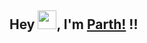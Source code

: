 ## Hey <img src="https://raw.githubusercontent.com/hemant1491/parth-27/master/Hi.gif" width="30px">, I'm [Parth!](https://github.com/hemant1491) !!
